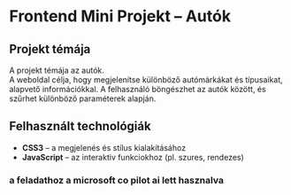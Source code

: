 # Frontend Mini Projekt – Autók  

##  Projekt témája  
A projekt témája az autók.  
A weboldal célja, hogy megjelenítse különböző autómárkákat és típusaikat, alapvető információkkal.
A felhasználó böngészhet az autók között, és szűrhet különböző paraméterek alapján.

##  Felhasznált technológiák   
- **CSS3** – a megjelenés és stílus kialakításához  
- **JavaScript** – az interaktiv funkciokhoz (pl. szures, rendezes)  


### a feladathoz a microsoft co pilot ai lett hasznalva 